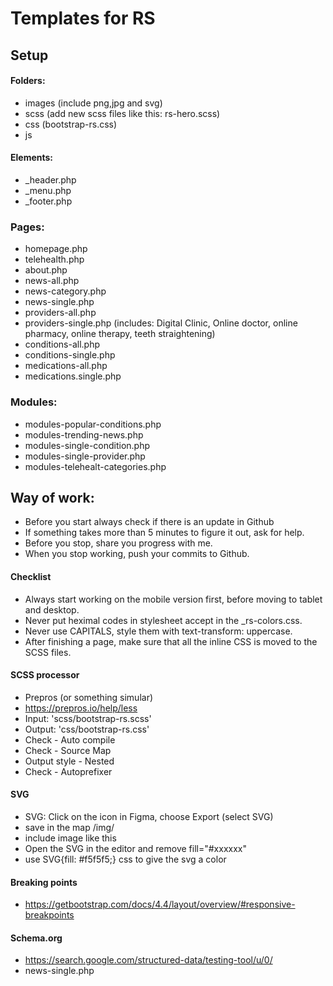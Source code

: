 # Templates for RS

## Setup

#### Folders:
* images (include png,jpg and svg)
* scss (add new scss files like this: rs-hero.scss)
* css (bootstrap-rs.css)
* js

#### Elements:
* _header.php
* _menu.php
* _footer.php

### Pages:
* homepage.php
* telehealth.php
* about.php
* news-all.php
* news-category.php
* news-single.php
* providers-all.php
* providers-single.php (includes: Digital Clinic, Online doctor, online pharmacy, online therapy, teeth straightening)
* conditions-all.php
* conditions-single.php
* medications-all.php
* medications.single.php

### Modules:
* modules-popular-conditions.php
* modules-trending-news.php
* modules-single-condition.php
* modules-single-provider.php
* modules-telehealt-categories.php


## Way of work:
* Before you start always check if there is an update in Github
* If something takes more than 5 minutes to figure it out, ask for help.
* Before you stop, share you progress with me.
* When you stop working, push your commits to Github.

#### Checklist
* Always start working on the mobile version first, before moving to tablet and desktop.
* Never put heximal codes in stylesheet accept in the _rs-colors.css.
* Never use CAPITALS, style them with text-transform: uppercase.
* After finishing a page, make sure that all the inline CSS is moved to the SCSS files. 


#### SCSS processor
* Prepros (or something simular)
* https://prepros.io/help/less
* Input: 'scss/bootstrap-rs.scss'
* Output: 'css/bootstrap-rs.css'
* Check - Auto compile
* Check - Source Map
* Output style - Nested
* Check - Autoprefixer


#### SVG
* SVG: Click on the icon in Figma, choose Export (select SVG)
* save in the map /img/
* include image like this <?php include('./svg/online-doctor.svg');?>
* Open the SVG in the editor and remove fill="#xxxxxx"
* use SVG{fill: #f5f5f5;} css to give the svg a color

#### Breaking points
* https://getbootstrap.com/docs/4.4/layout/overview/#responsive-breakpoints

#### Schema.org
* https://search.google.com/structured-data/testing-tool/u/0/
* news-single.php












